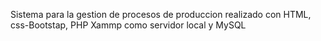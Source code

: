 Sistema para la gestion de procesos de produccion 
realizado con HTML, css-Bootstap, PHP 
Xammp como servidor local y MySQL
